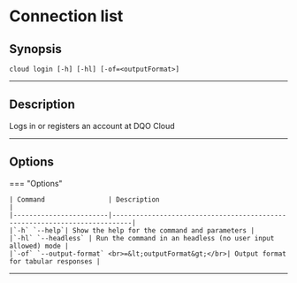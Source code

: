 #  Connection list
## Synopsis
 <pre><code>cloud login [-h] [-hl] [-of=&lt;outputFormat&gt]</code></pre>
___
## Description
Logs in or registers an account at DQO Cloud
___
## Options
=== "Options"

    | Command                | Description                                                               |
    |------------------------|---------------------------------------------------------------------------|
    |`-h` `--help`| Show the help for the command and parameters |  
    |`-hl` `--headless` | Run the command in an headless (no user input allowed) mode |
    |`-of` `--output-format` <br>=&lt;outputFormat&gt;</br>| Output format for tabular responses |
___
